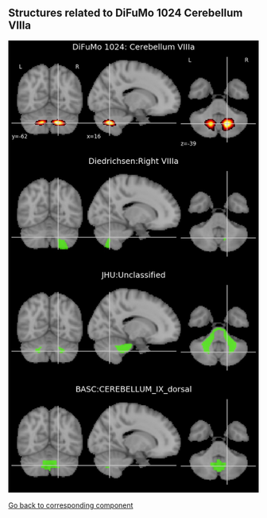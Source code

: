 


## Structures related to DiFuMo 1024 Cerebellum VIIIa

![358](358.jpg "Structures related to DiFuMo 1024 Cerebellum VIIIa")

[Go back to corresponding component](https://parietal-inria.github.io/DiFuMo/1024/html/358.html)
